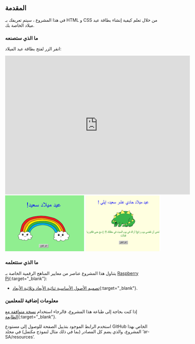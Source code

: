 ## المقدمة

في هذا المشروع ، سيتم تعريفك بـ HTML و CSS من خلال تعلم كيفية إنشاء بطاقة عيد ميلاد الخاصة بك.

### ما الذي ستصنعه

انقر الزر لفتح بطاقة عيد الميلاد:

<div class="trinket">
  <iframe src="https://trinket.io/embed/html/c052cb54e1?outputOnly=true&start=result" width="600" height="450" frameborder="0" marginwidth="0" marginheight="0" allowfullscreen>
  </iframe>
  <img src="images/birthday-final.png">
</div>

### ما الذي ستتعلمه

يتناول هذا المشروع عناصر من معايير المناهج الرقمية الخاصة بـ [Raspberry Pi](http://rpf.io/curriculum){:target="_blank"}:

+ [تصميم الأصول الأساسية ثنائية الأبعاد وثلاثية الأبعاد](https://www.raspberrypi.org/curriculum/design/creator){:target="_blank"}.

### معلومات إضافية للمعلمين

إذا كنت بحاجة إلى طباعة هذا المشروع، فالرجاء استخدام [نسخة متوافقة مع الطابعة](https://projects.raspberrypi.org/ar-SA/projects/happy-birthday/print){:target="_blank"}.

استخدم الرابط الموجود بتذييل الصفحة للوصول إلى مستودع GitHub الخاص بهذا المشروع، والذي يضم كل المصادر (بما في ذلك مثال لنموذج مكتمل) في مجلد ‘ar-SA/resources’.